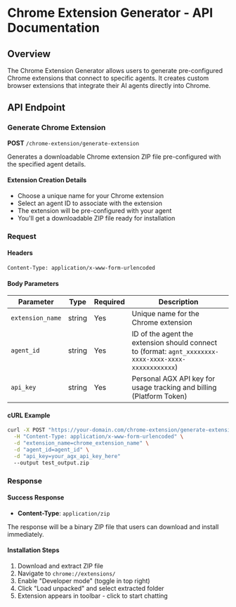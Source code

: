 # Chrome Extension Generator - API Documentation

## Overview
The Chrome Extension Generator allows users to generate pre-configured Chrome extensions that connect to specific agents.
It creates custom browser extensions that integrate their AI agents directly into Chrome.

## API Endpoint

### Generate Chrome Extension
**POST** `/chrome-extension/generate-extension`

Generates a downloadable Chrome extension ZIP file pre-configured with the specified agent details.

#### Extension Creation Details
- Choose a unique name for your Chrome extension
- Select an agent ID to associate with the extension
- The extension will be pre-configured with your agent
- You'll get a downloadable ZIP file ready for installation

### Request

#### Headers
```
Content-Type: application/x-www-form-urlencoded
```

#### Body Parameters
| Parameter | Type | Required | Description |
|-----------|------|----------|-------------|
| `extension_name` | string | Yes | Unique name for the Chrome extension |
| `agent_id` | string | Yes | ID of the agent the extension should connect to (format: `agnt_xxxxxxxx-xxxx-xxxx-xxxx-xxxxxxxxxxxx`) |
| `api_key` | string | Yes | Personal AGX API key for usage tracking and billing (Platform Token)|

#### cURL Example
```bash
curl -X POST "https://your-domain.com/chrome-extension/generate-extension" \
  -H "Content-Type: application/x-www-form-urlencoded" \
  -d "extension_name=chrome_extension_name" \
  -d "agent_id=agent_id" \
  -d "api_key=your_agx_api_key_here"
  --output test_output.zip
```

### Response

#### Success Response
- **Content-Type**: `application/zip`

The response will be a binary ZIP file that users can download and install immediately.

#### Installation Steps
1. Download and extract ZIP file
2. Navigate to `chrome://extensions/`
3. Enable "Developer mode" (toggle in top right)
4. Click "Load unpacked" and select extracted folder
5. Extension appears in toolbar - click to start chatting

